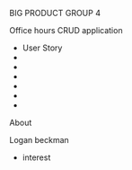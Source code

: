 BIG PRODUCT GROUP 4


Office hours CRUD application 

- User Story
-
-
-
-  
-
-

About 



Logan beckman 
- interest 

